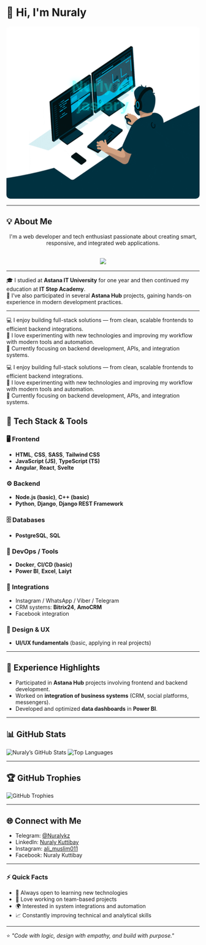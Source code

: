 # 👋 Hi, I'm Nuraly  

<div align="center">
  <!-- Негізгі GIF (созылған, үстіне мәтінмен) -->
  <div style="position: relative; display: inline-block;">
    <img src="https://github.com/Nuraly123456/Nuraly123456/blob/main/68747470733a2f2f6d656469612e67697068792e636f6d2f6d656469612f645765734263544c61766b5a754733354d492f67697068792e676966.gif?raw=true" width="800" height="450" style="border-radius: 10px;">
    <div style="
      position: absolute;
      top: 40%;
      left: 50%;
      transform: translate(-50%, -50%);
      color: #00ffff;
      font-size: 40px;
      font-weight: bold;
      text-shadow: 0 0 15px #00ffff;
      animation: blink 1.5s infinite;
    ">
      Nurly jol jastary
    </div>
  </div>
</div>

<style>
@keyframes blink {
  0% { opacity: 1; }
  50% { opacity: 0.3; }
  100% { opacity: 1; }
# 👋 Hi, I'm Nuraly  

<div align="center">

<h1 style="color:#00ffff; font-family:'Trebuchet MS', sans-serif; text-shadow:0 0 20px #00ffff; animation: blink 1.5s infinite;">
  Nurly jol jastary
</h1>

<!-- Негізгі GIF -->
<img src="https://github.com/Nuraly123456/Nuraly123456/blob/main/68747470733a2f2f6d656469612e67697068792e636f6d2f6d656469612f645765734263544c61766b5a754733354d492f67697068792e676966.gif?raw=true" width="750" style="border-radius:10px;">

</div>

<style>
@keyframes blink {
  0% {opacity: 1;}
  50% {opacity: 0.3;}
  100% {opacity: 1;}
}
</style>

---

## 💡 About Me

<div align="center">

I'm a web developer and tech enthusiast passionate about creating smart, responsive, and integrated web applications.  
<br>

<!-- Қосымша GIF -->
<img src="https://camo.githubusercontent.com/ad38c424479dba43b6ded15fecfde6b53cf9fcd6ff3dc7715d5bcb43f8bbefb8/68747470733a2f2f6d656469612e67697068792e636f6d2f57556c706c634d704f43456d5447427442572f67697068792e676966" width="350">
</div>

---

🎓 I studied at **Astana IT University** for one year and then continued my education at **IT Step Academy**.  
🚀 I’ve also participated in several **Astana Hub** projects, gaining hands-on experience in modern development practices.  

---

💻 I enjoy building full-stack solutions — from clean, scalable frontends to efficient backend integrations.  
🔧 I love experimenting with new technologies and improving my workflow with modern tools and automation.  
🌱 Currently focusing on backend development, APIs, and integration systems.  

💻 I enjoy building full-stack solutions — from clean, scalable frontends to efficient backend integrations.  
🔧 I love experimenting with new technologies and improving my workflow with modern tools and automation.  
🌱 Currently focusing on backend development, APIs, and integration systems.  


## 🧠 Tech Stack & Tools

### 🖥️ Frontend
- **HTML**, **CSS**, **SASS**, **Tailwind CSS**
- **JavaScript (JS)**, **TypeScript (TS)**
- **Angular**, **React**, **Svelte**

### ⚙️ Backend
- **Node.js (basic)**, **C++ (basic)**
- **Python**, **Django**, **Django REST Framework**

### 🗄️ Databases
- **PostgreSQL**, **SQL**

### 🧰 DevOps / Tools
- **Docker**, **CI/CD (basic)**  
- **Power BI**, **Excel**, **Laiyt**

### 🧩 Integrations
- Instagram / WhatsApp / Viber / Telegram  
- CRM systems: **Bitrix24**, **AmoCRM**  
- Facebook integration

### 🎨 Design & UX
- **UI/UX fundamentals** (basic, applying in real projects)

---

## 🚀 Experience Highlights
- Participated in **Astana Hub** projects involving frontend and backend development.  
- Worked on **integration of business systems** (CRM, social platforms, messengers).  
- Developed and optimized **data dashboards** in **Power BI**.  

---

## 📊 GitHub Stats

![Nuraly’s GitHub Stats](https://github-readme-stats.vercel.app/api?username=Nuraly123456&show_icons=true&theme=tokyonight)
![Top Languages](https://github-readme-stats.vercel.app/api/top-langs/?username=Nuraly123456&layout=compact&theme=tokyonight)

---

## 🏆 GitHub Trophies
![GitHub Trophies](https://github-profile-trophy.vercel.app/?username=Nuraly123456&theme=tokyonight)

---

## 🌐 Connect with Me
- Telegram: [@Nuralykz](https://t.me/Nuralykz)  
- LinkedIn: [Nuraly Kuttibay](https://www.linkedin.com/in/nuraly-kuttibay-048669368/)  
- Instagram: [ali_muslim011](https://www.instagram.com/ali_muslim011)  
- Facebook: Nuraly Kuttibay
---

### ⚡ Quick Facts
- 🎯 Always open to learning new technologies  
- 🤝 Love working on team-based projects  
- 🌍 Interested in system integrations and automation  
- 📈 Constantly improving technical and analytical skills  

---

⭐ *"Code with logic, design with empathy, and build with purpose."*  
